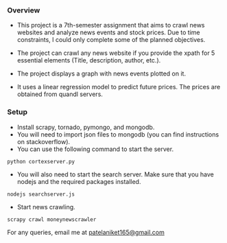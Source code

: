 ### Overview
 
 - This project is a 7th-semester assignment that aims to crawl news websites and analyze news events and stock prices. Due to time constraints, I could only complete some of the planned objectives.

- The project can crawl any news website if you provide the xpath for 5 essential elements (Title, description, author, etc.).

- The project displays a graph with news events plotted on it.

- It uses a linear regression model to predict future prices. The prices are obtained from quandl servers.

### Setup
- Install scrapy, tornado, pymongo, and mongodb.
- You will need to import json files to mongodb (you can find instructions on stackoverflow).
- You can use the following command to start the server.
```
python cortexserver.py
```

- You will also need to start the search server. Make sure that you have nodejs and the required packages installed.
```
nodejs searchserver.js
```

- Start news crawling.
```
scrapy crawl moneynewscrawler
```

For any queries, email me at patelaniket165@gmail.com
